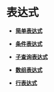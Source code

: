 # 表达式<a name="ZH-CN_TOPIC_0242370464"></a>

-   **[简单表达式](简单表达式.md)**  

-   **[条件表达式](条件表达式.md)**  

-   **[子查询表达式](子查询表达式.md)**  

-   **[数组表达式](数组表达式.md)**  

-   **[行表达式](行表达式.md)**  


